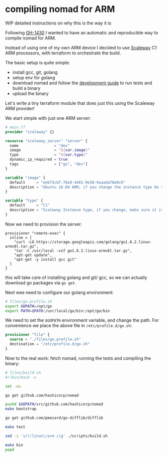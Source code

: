 # compiling nomad for ARM 

WIP detailed instructions on why this is the way it is

Following [GH-1430](https://github.com/hashicorp/nomad/issues/1430) I wanted to have an 
automatic and reproducible way to compile nomad for ARM.

Instead of using one of my own ARM device I decided to use [Scaleway](https://scaleway.com) C1
ARM processors, with terraform to orchestrate the build.

The basic setup is quite simple:

- install gcc, git, golang
- setup env for golang
- download nomad and follow the [development guide](https://github.com/hashicorp/nomad#developing-nomad) to run tests and build a binary
- upload the binary

Let's write a tiny terraform module that does just this using the Scaleway ARM provider!

We start simple with just one ARM server:

``` terraform
# main.tf
provider "scaleway" {}

resource "scaleway_server" "server" {
  name                = "dev"
  image               = "${var.image}"
  type                = "${var.type}"
  dynamic_ip_required = true
  tags                = ["go", "dev"]
}

variable "image" {
  default     = "eeb73cbf-78a9-4481-9e38-9aaadaf8e0c9"
  description = "Ubuntu 16.04 ARM; if you change the instance type be sure to adjust this."
}

variable "type" {
  default     = "C1"
  description = "Scaleway Instance type, if you change, make sure it is compatible with AMI, not all AMIs allow all instance types "
}
```

Now we need to provision the server:

```
provisioner "remote-exec" {
  inline = [
    "curl -LO https://storage.googleapis.com/golang/go1.6.2.linux-armv6l.tar.gz",
    "tar -C /usr/local -xzf go1.6.2.linux-armv6l.tar.gz",
    "apt-get update",
    "apt-get -y install gcc git"
  ]
}
```

this will take care of installing golang and git/ gcc, so we can actually download 
go packages via `go get`.

Next wee need to configure our golang environment:

``` bash
# files/go.profile.sh
export GOPATH=/opt/go
export PATH=$PATH:/usr/local/go/bin:/opt/go/bin
```

We need to set the `$GOPATH` environment variable, and change the path.
For convenience we place the above file in `/etc/profile.d/go.sh`:

``` terraform
provisioner "file" {
  source = "./files/go.profile.sh"
  destination = "/etc/profile.d/go.sh"
}
```

Now to the real work: fetch nomad, running the tests and compiling the binary:

``` bash
# files/build.sh
#!/bin/bash -x

set -eu

go get github.com/hashicorp/nomad

pushd $GOPATH/src/github.com/hashicorp/nomad
make bootstrap

go get github.com/pmezard/go-difflib/difflib

make test

sed -i 's/\!linux\/arm //g' ./scripts/build.sh

make bin
popd
```
